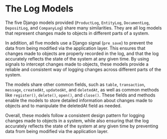 # The Log Models

The five Django models provided (`ProductLog`, `EntityLog`, `DocumentLog`, `DepositLog`, and `CompanyLog`) share many similarities. They are all log models that represent changes made to objects in different parts of a system.

In addition, all five models use a Django signal (`pre_save`) to prevent the data from being modified via the application layer. This ensures that changes made to objects are properly recorded in the log, and that the log accurately reflects the state of the system at any given time. By using signals to intercept changes made to objects, these models provide a reliable and consistent way of logging changes across different parts of the system.

The models share other common fields, such as `table`, `transaction`, `message`, `createdAt`, `updatedAt`, and `deletedAt`, as well as common methods like `register()`, `delete()`, `open()`, and `close()`. These fields and methods enable the models to store detailed information about changes made to objects and to manipulate the deletedAt field as needed.

Overall, these models follow a consistent design pattern for logging changes made to objects in a system, while also ensuring that the log accurately reflects the state of the system at any given time by preventing data from being modified via the application layer.